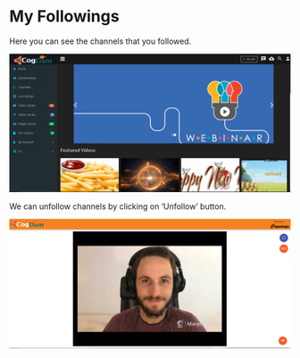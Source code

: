 # My Followings

Here you can see the channels that you followed.

![](../.gitbook/assets/image%20%2829%29.png)

We can unfollow channels by clicking on ‘Unfollow’ button.

![](../.gitbook/assets/image%20%28132%29.png)



